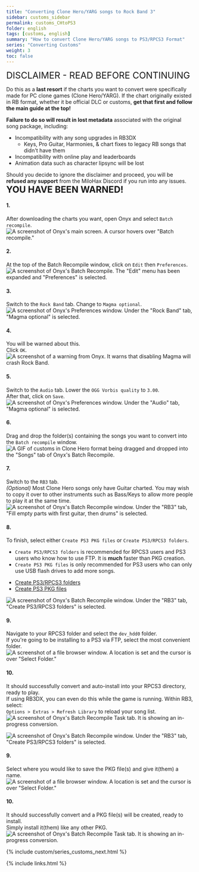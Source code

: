 ```yaml
---
title: "Converting Clone Hero/YARG songs to Rock Band 3"
sidebar: customs_sidebar
permalink: customs_CHtoPS3
folder: english
tags: [customs, english]
summary: "How to convert Clone Hero/YARG songs to PS3/RPCS3 Format"
series: "Converting Customs"
weight: 3
toc: false
---
```


<span style="font-size:x-large;">DISCLAIMER - READ BEFORE CONTINUING</span>

Do this as a **last resort** if the charts you want to convert were specifically made for PC clone games (Clone Hero/YARG). If the chart originally existed in RB format, whether it be official DLC or customs, **get that first and follow the main guide at the top!**

**Failure to do so will result in lost metadata** associated with the original song package, including:
* Incompatibility with any song upgrades in RB3DX
	* Keys, Pro Guitar, Harmonies, & chart fixes to legacy RB songs that didn't have them
* Incompatibility with online play and leaderboards
* Animation data such as character lipsync will be lost

Should you decide to ignore the disclaimer and proceed, you will be **refused any support** from the MiloHax Discord if you run into any issues.
<span style="font-size:x-large;">**YOU HAVE BEEN WARNED!**</span>

#### 1.
After downloading the charts you want, open Onyx and select `Batch recompile`.  
![A screenshot of Onyx's main screen. A cursor hovers over "Batch recompile."](https://rb3pc.milohax.org/images/xtra/customs/onyxbatch.png "Onyx Console")

#### 2.
At the top of the Batch Recompile window, click on `Edit` then `Preferences`.  
![A screenshot of Onyx's Batch Recompile. The "Edit" menu has been expanded and "Preferences" is selected.](https://rb3pc.milohax.org/images/xtra/customs/onyxbatchprefs.png "Batch Recompile")

#### 3.
Switch to the `Rock Band` tab. 
Change to `Magma optional`.  
![A screenshot of Onyx's Preferences window. Under the "Rock Band" tab, "Magma optional" is selected.](https://rb3pc.milohax.org/images/xtra/customs/onyxbatchprefsrb.png "Batch Recompile")

#### 4.
You will be warned about this.  
Click `OK`.  
![A screenshot of a warning from Onyx. It warns that disabling Magma will crash Rock Band.](https://rb3pc.milohax.org/images/xtra/customs/onyxbatchwarn.png "Magma Warning")

#### 5.
Switch to the `Audio` tab. 
Lower the `OGG Vorbis quality` to `3.00`.  
After that, click on `Save`.  
![A screenshot of Onyx's Preferences window. Under the "Audio" tab, "Magma optional" is selected.](https://rb3pc.milohax.org/images/xtra/customs/onyxbatchprefsaud.png "Batch Recompile")

#### 6.
Drag and drop the folder(s) containing the songs you want to convert into the `Batch recompile` window.  
![A GIF of customs in Clone Hero format being dragged and dropped into the "Songs" tab of Onyx's Batch Recompile.](https://rb3pc.milohax.org/images/xtra/customs/onyxbatchdrag.gif "Batch Recompile")

#### 7.
Switch to the `RB3` tab.  
*(Optional)* Most Clone Hero songs only have Guitar charted. You may wish to copy it over to other instruments such as Bass/Keys to allow more people to play it at the same time.  
![A screenshot of Onyx's Batch Recompile window. Under the "RB3" tab, "Fill empty parts with first guitar, then drums" is selected.](https://rb3pc.milohax.org/images/xtra/customs/onyxbatchparts.png "Batch Recompile")

#### 8.
To finish, select either `Create PS3 PKG files` or `Create PS3/RPCS3 folders`.  
* `Create PS3/RPCS3 folders` is recommended for RPCS3 users and PS3 users who know how to use FTP. It is **much** faster than PKG creation.
* `Create PS3 PKG files` is only recommended for PS3 users who can only use USB flash drives to add more songs.

<ul id="profileTabs" class="nav nav-tabs">
    <li class="active"><a href="#folders" data-toggle="tab">Create PS3/RPCS3 folders</a></li>
    <li><a href="#pkg" data-toggle="tab">Create PS3 PKG files</a></li>
</ul>
  <div class="tab-content">
<div role="tabpanel" class="tab-pane active" id="folders">
<p><img src="https://rb3pc.milohax.org/images/xtra/customs/onyxbatchfolders.png" alt="A screenshot of Onyx's Batch Recompile window. Under the &quot;RB3&quot; tab, &quot;Create PS3/RPCS3 folders&quot; is selected." title="Batch Recompile"></p>
<h4 id="section">9.</h4>
<p>Navigate to your RPCS3 folder and select the <code>dev_hdd0</code> folder.<br>
If you're going to be installing to a PS3 via FTP, select the most convenient folder.<br>
<img src="https://rb3pc.milohax.org/images/xtra/customs/savefolder.png" alt="A screenshot of a file browser window. A location is set and the cursor is over &quot;Select Folder.&quot;" title="Select Folder"></p>
<h4 id="section-1">10.</h4>
<p>It should successfully convert and auto-install into your RPCS3 directory, ready to play.<br>
If using RB3DX, you can even do this while the game is running. Within RB3, select:<br>
<code>Options &gt; Extras &gt; Refresh Library</code> to reload your song list.<br>
<img src="https://rb3pc.milohax.org/images/xtra/customs/onyxbatchfinish.png" alt="A screenshot of Onyx's Batch Recompile Task tab. It is showing an in-progress conversion." title="Batch Recompile"></p>
</div>
<div role="tabpanel" class="tab-pane" id="pkg">
<p><img src="https://rb3pc.milohax.org/images/xtra/customs/onyxbatchpkg.png" alt="A screenshot of Onyx's Batch Recompile window. Under the &quot;RB3&quot; tab, &quot;Create PS3/RPCS3 folders&quot; is selected." title="Batch Recompile"></p>
<h4 id="section">9.</h4>
<p>Select where you would like to save the PKG file(s) and give it(them) a name.<br>
<img src="https://rb3pc.milohax.org/images/xtra/customs/savepkgfolder.png" alt="A screenshot of a file browser window. A location is set and the cursor is over &quot;Select Folder.&quot;" title="Select Folder"></p>
<h4 id="section-1">10.</h4>
<p>It should successfully convert and a PKG file(s) will be created, ready to install.<br>
Simply install it(them) like any other PKG.<br>
<img src="https://rb3pc.milohax.org/images/xtra/customs/onyxbatchfinish.png" alt="A screenshot of Onyx's Batch Recompile Task tab. It is showing an in-progress conversion." title="Batch Recompile"></p>
</div>
</div>

{% include custom/series_customs_next.html %}

{% include links.html %}